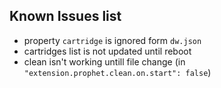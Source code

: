 
## Known Issues list

* property `cartridge` is ignored form `dw.json`
* cartridges list is not updated until reboot
* clean isn't working untill file change (in `"extension.prophet.clean.on.start": false`) 